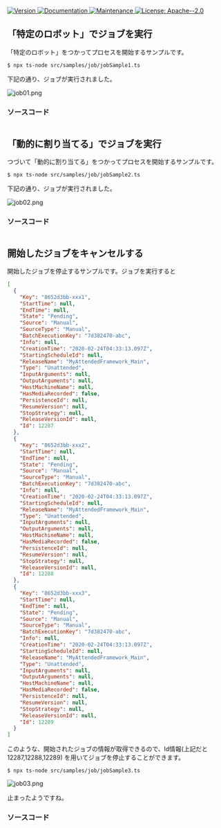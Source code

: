 <p>
  <a href="https://www.npmjs.com/package/uipath-orchestrator-api-node" target="_blank">
    <img alt="Version" src="https://img.shields.io/npm/v/uipath-orchestrator-api-node.svg">
  </a>
  <a href="https://github.com/masatomix/uipath-orchestrator-api-node#readme" target="_blank">
    <img alt="Documentation" src="https://img.shields.io/badge/documentation-yes-brightgreen.svg" />
  </a>
  <a href="https://github.com/masatomix/uipath-orchestrator-api-node/graphs/commit-activity" target="_blank">
    <img alt="Maintenance" src="https://img.shields.io/badge/Maintained%3F-yes-green.svg" />
  </a>
  <a href="https://github.com/masatomix/uipath-orchestrator-api-node/blob/master/LICENSE" target="_blank">
    <img alt="License: Apache--2.0" src="https://img.shields.io/github/license/masatomix/uipath-orchestrator-api-node" />
  </a>
</p>

## 「特定のロボット」でジョブを実行

「特定のロボット」をつかってプロセスを開始するサンプルです。

```console
$ npx ts-node src/samples/job/jobSample1.ts
```

下記の通り、ジョブが実行されました。

![job01.png](https://qiita-image-store.s3.ap-northeast-1.amazonaws.com/0/73777/c5eed3ef-c329-2e39-fd78-efd15035fa27.png)


### ソースコード

```typescript

```

## 「動的に割り当てる」でジョブを実行

つづいて「動的に割り当てる」をつかってプロセスを開始するサンプルです。

```console
$ npx ts-node src/samples/job/jobSample2.ts
```

下記の通り、ジョブが実行されました。

![job02.png](https://qiita-image-store.s3.ap-northeast-1.amazonaws.com/0/73777/fe6bc1ff-176e-c7ae-b6a6-e6de1e4ed213.png)


### ソースコード

```typescript

```

## 開始したジョブをキャンセルする

開始したジョブを停止するサンプルです。ジョブを実行すると


```json
[
  {
    "Key": "8652d3bb-xxx1",
    "StartTime": null,
    "EndTime": null,
    "State": "Pending",
    "Source": "Manual",
    "SourceType": "Manual",
    "BatchExecutionKey": "7d382470-abc",
    "Info": null,
    "CreationTime": "2020-02-24T04:33:13.097Z",
    "StartingScheduleId": null,
    "ReleaseName": "MyAttendedFramework_Main",
    "Type": "Unattended",
    "InputArguments": null,
    "OutputArguments": null,
    "HostMachineName": null,
    "HasMediaRecorded": false,
    "PersistenceId": null,
    "ResumeVersion": null,
    "StopStrategy": null,
    "ReleaseVersionId": null,
    "Id": 12287
  },
  {
    "Key": "8652d3bb-xxx2",
    "StartTime": null,
    "EndTime": null,
    "State": "Pending",
    "Source": "Manual",
    "SourceType": "Manual",
    "BatchExecutionKey": "7d382470-abc",
    "Info": null,
    "CreationTime": "2020-02-24T04:33:13.097Z",
    "StartingScheduleId": null,
    "ReleaseName": "MyAttendedFramework_Main",
    "Type": "Unattended",
    "InputArguments": null,
    "OutputArguments": null,
    "HostMachineName": null,
    "HasMediaRecorded": false,
    "PersistenceId": null,
    "ResumeVersion": null,
    "StopStrategy": null,
    "ReleaseVersionId": null,
    "Id": 12288
  },
  {
    "Key": "8652d3bb-xxx3",
    "StartTime": null,
    "EndTime": null,
    "State": "Pending",
    "Source": "Manual",
    "SourceType": "Manual",
    "BatchExecutionKey": "7d382470-abc",
    "Info": null,
    "CreationTime": "2020-02-24T04:33:13.097Z",
    "StartingScheduleId": null,
    "ReleaseName": "MyAttendedFramework_Main",
    "Type": "Unattended",
    "InputArguments": null,
    "OutputArguments": null,
    "HostMachineName": null,
    "HasMediaRecorded": false,
    "PersistenceId": null,
    "ResumeVersion": null,
    "StopStrategy": null,
    "ReleaseVersionId": null,
    "Id": 12289
  }
]
```

このような、開始されたジョブの情報が取得できるので、Id情報(上記だと 12287,12288,12289) を用いてジョブを停止することができます。


```console
$ npx ts-node src/samples/job/jobSample3.ts
```

![job03.png](https://qiita-image-store.s3.ap-northeast-1.amazonaws.com/0/73777/4c008997-4a53-3aef-e62f-07dd5ced6cb8.png)


止まったようですね。


### ソースコード

```typescript

```

